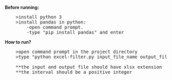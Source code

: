 <b>Before running: </b>
<pre>
	>install python 3
	>install pandas in python:
		-open command prompt.
		-type "pip install pandas" and enter
</pre>
<b>How to run?</b>
<pre>
	>open command prompt in the project directory
	>type "python excel-filter.py input_file_name output_file name interval"
	
	**the input and output file should have xlsx extension
	**the interval should be a positive integer
</pre>
